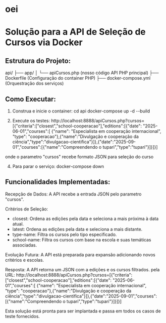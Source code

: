 # oei

# Solução para a API de Seleção de Cursos via Docker

## Estrutura do Projeto:

api/
├── app/
│   └── apiCursos.php	     (nosso código API PHP principal)
├── Dockerfile		         (Configuração do container PHP)
├── docker-compose.yml     (Orquestração dos serviços)

## Como Executar:

1. Construa e inicie o container:
cd api
docker-compose up -d --build

2. Execute os testes:
http://localhost:8888/apiCursos.php?cursos=[{"criteria":["closest","school-cooperacao"],"editions":[{"date": "2025-06-01","courses":[ {"name": "Especialista em cooperação internacional", "type": "cooperacao"},{"name":"Divulgação e cooperação da ciência","type":"divulgacao-cientifica"}]},{"date":"2025-09-01","courses":[{"name":"Compreendendo o tupari","type":"tupari"}]}]}]

onde o parametro "cursos" recebe formato JSON para seleção do curso

4. Para parar o serviço:
docker-compose down


## Funcionalidades Implementadas:

Recepção de Dados:
A API recebe a entrada JSON pelo parametro "cursos".

Critérios de Seleção:
- closest: Ordena as edições pela data e seleciona a mais próxima à data atual.
- latest: Ordena as edições pela data e seleciona a mais distante.
- type-name: Filtra os cursos pelo tipo especificado.
- school-name: Filtra os cursos com base na escola e suas temáticas associadas.

Evolução Futura:
A API está preparada para expansão adicionando novos critérios e escolas.

Resposta:
A API retorna um JSON com a edições e os cursos filtrados.
pela URL:
http://localhost:8888/apiCursos.php?cursos=[{"criteria":["closest","school-cooperacao"],"editions":[{"date": "2025-06-01","courses":[ {"name": "Especialista em cooperação internacional", "type": "cooperacao"},{"name":"Divulgação e cooperação da ciência","type":"divulgacao-cientifica"}]},{"date":"2025-09-01","courses":[{"name":"Compreendendo o tupari","type":"tupari"}]}]}]

Esta solução está pronta para ser implantada e passa em todos os casos de teste fornecidos.

